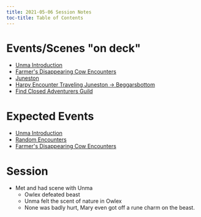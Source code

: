```yaml
---
title: 2021-05-06 Session Notes
toc-title: Table of Contents
---
```


# Events/Scenes "on deck"

- [Unma Introduction](../scenes/unma-meeting-encounter-in-forest.md)
- [Farmer's Disappearing Cow Encounters](../scenes/farmers-disappearing-cow.md)
- [Juneston](../scenes/pass-by-juneston-to-beggarsbottom.md)
- [Harpy Encounter Traveling Juneston -> Beggarsbottom](../scenes/travel-from-june-to-beggarsbottom-1.md)
- [Find Closed Adventurers Guild](../scenes/get-to-closed-adventurers-guild.md)

# Expected Events

- [Unma Introduction](../scenes/unma-meeting-encounter-in-forest.md)
- [Random Encounters](../scenes/encounters/fir-to-juneston-random.md)
- [Farmer's Disappearing Cow Encounters](../scenes/farmers-disappearing-cow.md)

# Session

- Met and had scene with Unma
  - Owlex defeated beast
  - Unma felt the scent of nature in Owlex
  - None was badly hurt, Mary even got off a rune charm on the beast.

